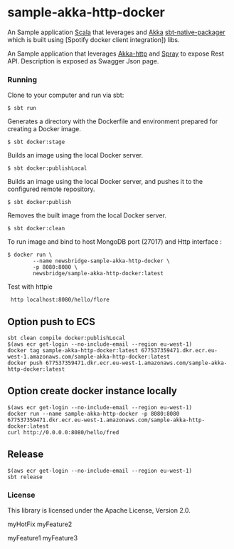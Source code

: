 # sample-akka-http-docker

An Sample application [Scala](scala-lang.org) that leverages  and [Akka](akka.io) 
[sbt-native-packager](https://github.com/sbt/sbt-native-packager) which is built using [Spotify docker client integration]) libs.

An Sample application that leverages [Akka-http](akka.io) and [Spray](spray.io) to expose Rest API. 
Description is exposed as Swagger Json page.
 
 
### Running
Clone to your computer and run via sbt:

```
$ sbt run
```

Generates a directory with the Dockerfile and environment prepared for creating a Docker image.
```
$ sbt docker:stage
```

Builds an image using the local Docker server.
```
$ sbt docker:publishLocal
```

Builds an image using the local Docker server, and pushes it to the configured remote repository.
```
$ sbt docker:publish
```

Removes the built image from the local Docker server.
```
$ sbt docker:clean
```

To run image and bind to host MongoDB port (27017) and Http interface :

```
$ docker run \
        --name newsbridge-sample-akka-http-docker \
        -p 8080:8080 \
        newsbridge/sample-akka-http-docker:latest
```

Test with httpie
```
 http localhost:8080/hello/flore
```


## Option push to ECS
```
sbt clean compile docker:publishLocal
$(aws ecr get-login --no-include-email --region eu-west-1)  
docker tag sample-akka-http-docker:latest 677537359471.dkr.ecr.eu-west-1.amazonaws.com/sample-akka-http-docker:latest 
docker push 677537359471.dkr.ecr.eu-west-1.amazonaws.com/sample-akka-http-docker:latest
```

## Option create docker instance locally
```
$(aws ecr get-login --no-include-email --region eu-west-1)
docker run --name sample-akka-http-docker -p 8080:8080 677537359471.dkr.ecr.eu-west-1.amazonaws.com/sample-akka-http-docker:latest
curl http://0.0.0.0:8080/hello/fred
```

## Release
```
$(aws ecr get-login --no-include-email --region eu-west-1)
sbt release
```

### License
This library is licensed under the Apache License, Version 2.0.


myHotFix
myFeature2

myFeature1
myFeature3
